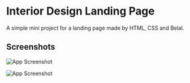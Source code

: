
# Interior Design Landing Page

A simple mini project for a landing page made by HTML, CSS and Belal.




## Screenshots

![App Screenshot]([link](https://github.com/shahbelal/InteriorLandingPage/blob/main/Screenshots/Index.png))

![App Screenshot]([link](https://github.com/shahbelal/InteriorLandingPage/blob/main/Screenshots/Contact.png))

